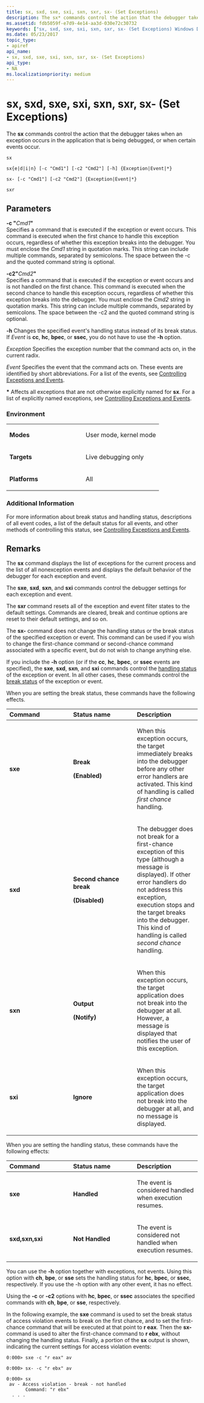 ```yaml
---
title: sx, sxd, sxe, sxi, sxn, sxr, sx- (Set Exceptions)
description: The sx* commands control the action that the debugger takes when an exception occurs in the application that is being debugged, or when certain events occur.
ms.assetid: fdb5059f-e7d9-4e14-aa3d-030e72c30732
keywords: ["sx, sxd, sxe, sxi, sxn, sxr, sx- (Set Exceptions) Windows Debugging"]
ms.date: 05/23/2017
topic_type:
- apiref
api_name:
- sx, sxd, sxe, sxi, sxn, sxr, sx- (Set Exceptions)
api_type:
- NA
ms.localizationpriority: medium
---
```


# sx, sxd, sxe, sxi, sxn, sxr, sx- (Set Exceptions)

The **sx** commands control the action that the debugger takes when an exception occurs in the application that is being debugged, or when certain events occur.

```dbgcmd
sx

sx{e|d|i|n} [-c "Cmd1"] [-c2 "Cmd2"] [-h] {Exception|Event|*}

sx- [-c "Cmd1"] [-c2 "Cmd2"] {Exception|Event|*}

sxr
```

## <span id="ddk_cmd_set_exceptions_dbg"></span><span id="DDK_CMD_SET_EXCEPTIONS_DBG"></span>Parameters

<span id="-c__Cmd1_"></span><span id="-c__cmd1_"></span><span id="-C__CMD1_"></span>**-c "**<em>Cmd1</em>**"**  
Specifies a command that is executed if the exception or event occurs. This command is executed when the first chance to handle this exception occurs, regardless of whether this exception breaks into the debugger. You must enclose the *Cmd1* string in quotation marks. This string can include multiple commands, separated by semicolons. The space between the -c and the quoted command string is optional.

<span id="-c2_Cmd2_"></span><span id="-c2_cmd2_"></span><span id="-C2_CMD2_"></span>**-c2"**<em>Cmd2</em>**"**  
Specifies a command that is executed if the exception or event occurs and is not handled on the first chance. This command is executed when the second chance to handle this exception occurs, regardless of whether this exception breaks into the debugger. You must enclose the *Cmd2* string in quotation marks. This string can include multiple commands, separated by semicolons. The space between the -c2 and the quoted command string is optional.

<span id="_______-h______"></span><span id="_______-H______"></span> **-h**
Changes the specified event's handling status instead of its break status. If *Event* is **cc**, **hc**, **bpec**, or **ssec**, you do not have to use the **-h** option.

<span id="_______Exception______"></span><span id="_______exception______"></span><span id="_______EXCEPTION______"></span> *Exception*
Specifies the exception number that the command acts on, in the current radix.

<span id="_______Event______"></span><span id="_______event______"></span><span id="_______EVENT______"></span> *Event*
Specifies the event that the command acts on. These events are identified by short abbreviations. For a list of the events, see [Controlling Exceptions and Events](controlling-exceptions-and-events.md).

<span id="______________"></span> **\***
Affects all exceptions that are not otherwise explicitly named for **sx**. For a list of explicitly named exceptions, see [Controlling Exceptions and Events](controlling-exceptions-and-events.md).

### <span id="Environment"></span><span id="environment"></span><span id="ENVIRONMENT"></span>Environment

<table>
<colgroup>
<col width="50%" />
<col width="50%" />
</colgroup>
<tbody>
<tr class="odd">
<td align="left"><p><strong>Modes</strong></p></td>
<td align="left"><p>User mode, kernel mode</p></td>
</tr>
<tr class="even">
<td align="left"><p><strong>Targets</strong></p></td>
<td align="left"><p>Live debugging only</p></td>
</tr>
<tr class="odd">
<td align="left"><p><strong>Platforms</strong></p></td>
<td align="left"><p>All</p></td>
</tr>
</tbody>
</table>

### <span id="Additional_Information"></span><span id="additional_information"></span><span id="ADDITIONAL_INFORMATION"></span>Additional Information

For more information about break status and handling status, descriptions of all event codes, a list of the default status for all events, and other methods of controlling this status, see [Controlling Exceptions and Events](controlling-exceptions-and-events.md).

Remarks
-------

The **sx** command displays the list of exceptions for the current process and the list of all nonexception events and displays the default behavior of the debugger for each exception and event.

The **sxe**, **sxd**, **sxn**, and **sxi** commands control the debugger settings for each exception and event.

The **sxr** command resets all of the exception and event filter states to the default settings. Commands are cleared, break and continue options are reset to their default settings, and so on.

The **sx-** command does not change the handling status or the break status of the specified exception or event. This command can be used if you wish to change the first-chance command or second-chance command associated with a specific event, but do not wish to change anything else.

If you include the **-h** option (or if the **cc**, **hc**, **bpec**, or **ssec** events are specified), the **sxe**, **sxd**, **sxn**, and **sxi** commands control the [handling status](https://docs.microsoft.com/windows-hardware/drivers/debugger/debug-filter-xxx#handling-status) of the exception or event. In all other cases, these commands control the [break status](https://docs.microsoft.com/windows-hardware/drivers/debugger/debug-filter-xxx#break-status) of the exception or event.

When you are setting the break status, these commands have the following effects.

<table>
<colgroup>
<col width="33%" />
<col width="33%" />
<col width="33%" />
</colgroup>
<thead>
<tr class="header">
<th align="left">Command</th>
<th align="left">Status name</th>
<th align="left">Description</th>
</tr>
</thead>
<tbody>
<tr class="odd">
<td align="left"><p><strong>sxe</strong></p></td>
<td align="left"><p><strong>Break</strong></p>
<p><strong>(Enabled)</strong></p></td>
<td align="left"><p>When this exception occurs, the target immediately breaks into the debugger before any other error handlers are activated. This kind of handling is called <em>first chance</em> handling.</p></td>
</tr>
<tr class="even">
<td align="left"><p><strong>sxd</strong></p></td>
<td align="left"><p><strong>Second chance break</strong></p>
<p><strong>(Disabled)</strong></p></td>
<td align="left"><p>The debugger does not break for a first-chance exception of this type (although a message is displayed). If other error handlers do not address this exception, execution stops and the target breaks into the debugger. This kind of handling is called <em>second chance</em> handling.</p></td>
</tr>
<tr class="odd">
<td align="left"><p><strong>sxn</strong></p></td>
<td align="left"><p><strong>Output</strong></p>
<p><strong>(Notify)</strong></p></td>
<td align="left"><p>When this exception occurs, the target application does not break into the debugger at all. However, a message is displayed that notifies the user of this exception.</p></td>
</tr>
<tr class="even">
<td align="left"><p><strong>sxi</strong></p></td>
<td align="left"><p><strong>Ignore</strong></p></td>
<td align="left"><p>When this exception occurs, the target application does not break into the debugger at all, and no message is displayed.</p></td>
</tr>
</tbody>
</table>

When you are setting the handling status, these commands have the following effects:

<table>
<colgroup>
<col width="33%" />
<col width="33%" />
<col width="33%" />
</colgroup>
<thead>
<tr class="header">
<th align="left">Command</th>
<th align="left">Status name</th>
<th align="left">Description</th>
</tr>
</thead>
<tbody>
<tr class="odd">
<td align="left"><p><strong>sxe</strong></p></td>
<td align="left"><p><strong>Handled</strong></p></td>
<td align="left"><p>The event is considered handled when execution resumes.</p></td>
</tr>
<tr class="even">
<td align="left"><p><strong>sxd,sxn,sxi</strong></p></td>
<td align="left"><p><strong>Not Handled</strong></p></td>
<td align="left"><p>The event is considered not handled when execution resumes.</p></td>
</tr>
</tbody>
</table>

You can use the **-h** option together with exceptions, not events. Using this option with **ch**, **bpe**, or **sse** sets the handling status for **hc**, **bpec**, or **ssec**, respectively. If you use the -h option with any other event, it has no effect.

Using the **-c** or **-c2** options with **hc**, **bpec**, or **ssec** associates the specified commands with **ch**, **bpe**, or **sse**, respectively.

In the following example, the **sxe** command is used to set the break status of access violation events to break on the first chance, and to set the first-chance command that will be executed at that point to **r eax**. Then the **sx-** command is used to alter the first-chance command to **r ebx**, without changing the handling status. Finally, a portion of the **sx** output is shown, indicating the current settings for access violation events:

```dbgcmd
0:000> sxe -c "r eax" av

0:000> sx- -c "r ebx" av

0:000> sx
 av - Access violation - break - not handled
       Command: "r ebx"
  . . .  
```
